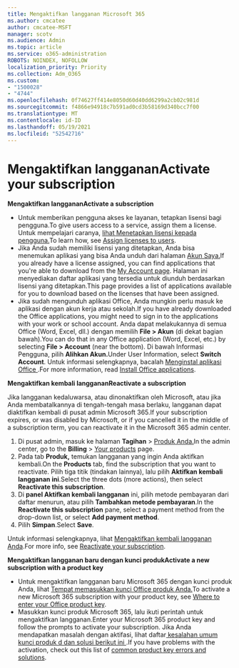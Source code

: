 ```yaml
---
title: Mengaktifkan langganan Microsoft 365
ms.author: cmcatee
author: cmcatee-MSFT
manager: scotv
ms.audience: Admin
ms.topic: article
ms.service: o365-administration
ROBOTS: NOINDEX, NOFOLLOW
localization_priority: Priority
ms.collection: Adm_O365
ms.custom:
- "1500028"
- "4744"
ms.openlocfilehash: 0f74627ff414e8050d60d40dd6299a2cb02c981d
ms.sourcegitcommit: f4866e94918c7b591ad0cd3b58169d340bcc7f00
ms.translationtype: MT
ms.contentlocale: id-ID
ms.lasthandoff: 05/19/2021
ms.locfileid: "52542716"
---
```

# <a name="activate-your-subscription"></a><span data-ttu-id="fedbd-102">Mengaktifkan langganan</span><span class="sxs-lookup"><span data-stu-id="fedbd-102">Activate your subscription</span></span>

<span data-ttu-id="fedbd-103">**Mengaktifkan langganan**</span><span class="sxs-lookup"><span data-stu-id="fedbd-103">**Activate a subscription**</span></span>

- <span data-ttu-id="fedbd-104">Untuk memberikan pengguna akses ke layanan, tetapkan lisensi bagi pengguna.</span><span class="sxs-lookup"><span data-stu-id="fedbd-104">To give users access to a service, assign them a license.</span></span> <span data-ttu-id="fedbd-105">Untuk mempelajari caranya, [lihat Menetapkan lisensi kepada pengguna.](/microsoft-365/admin/manage/assign-licenses-to-users)</span><span class="sxs-lookup"><span data-stu-id="fedbd-105">To learn how, see [Assign licenses to users](/microsoft-365/admin/manage/assign-licenses-to-users).</span></span>
- <span data-ttu-id="fedbd-106">Jika Anda sudah memiliki lisensi yang ditetapkan, Anda bisa menemukan aplikasi yang bisa Anda unduh dari halaman [Akun Saya.](https://portal.office.com/account/#installs)</span><span class="sxs-lookup"><span data-stu-id="fedbd-106">If you already have a license assigned, you can find applications that you're able to download from the [My Account page](https://portal.office.com/account/#installs).</span></span> <span data-ttu-id="fedbd-107">Halaman ini menyediakan daftar aplikasi yang tersedia untuk diunduh berdasarkan lisensi yang ditetapkan.</span><span class="sxs-lookup"><span data-stu-id="fedbd-107">This page provides a list of applications available for you to download based on the licenses that have been assigned.</span></span>
- <span data-ttu-id="fedbd-108">Jika sudah mengunduh aplikasi Office, Anda mungkin perlu masuk ke aplikasi dengan akun kerja atau sekolah.</span><span class="sxs-lookup"><span data-stu-id="fedbd-108">If you have already downloaded the Office applications, you might need to sign in to the applications with your work or school account.</span></span> <span data-ttu-id="fedbd-109">Anda dapat melakukannya di semua Office (Word, Excel, dll.) dengan memilih **File > Akun** (di dekat bagian bawah).</span><span class="sxs-lookup"><span data-stu-id="fedbd-109">You can do that in any Office application (Word, Excel, etc.) by selecting **File > Account** (near the bottom).</span></span> <span data-ttu-id="fedbd-110">Di bawah Informasi Pengguna, pilih **Alihkan Akun.**</span><span class="sxs-lookup"><span data-stu-id="fedbd-110">Under User Information, select **Switch Account**.</span></span> <span data-ttu-id="fedbd-111">Untuk informasi selengkapnya, bacalah [Menginstal aplikasi Office ](/microsoft-365/admin/setup/install-applications).</span><span class="sxs-lookup"><span data-stu-id="fedbd-111">For more information, read [Install Office applications](/microsoft-365/admin/setup/install-applications).</span></span>

<span data-ttu-id="fedbd-112">**Mengaktifkan kembali langganan**</span><span class="sxs-lookup"><span data-stu-id="fedbd-112">**Reactivate a subscription**</span></span>

<span data-ttu-id="fedbd-113">Jika langganan kedaluwarsa, atau dinonaktifkan oleh Microsoft, atau jika Anda membatalkannya di tengah-tengah masa berlaku, langganan dapat diaktifkan kembali di pusat admin Microsoft 365.</span><span class="sxs-lookup"><span data-stu-id="fedbd-113">If your subscription expires, or was disabled by Microsoft, or if you cancelled it in the middle of a subscription term, you can reactivate it in the Microsoft 365 admin center.</span></span>

1. <span data-ttu-id="fedbd-114">Di pusat admin, masuk ke halaman **Tagihan**  >  [Produk Anda.](https://go.microsoft.com/fwlink/p/?linkid=842054)</span><span class="sxs-lookup"><span data-stu-id="fedbd-114">In the admin center, go to the **Billing** > [Your products](https://go.microsoft.com/fwlink/p/?linkid=842054) page.</span></span>
2. <span data-ttu-id="fedbd-115">Pada tab **Produk,** temukan langganan yang ingin Anda aktifkan kembali.</span><span class="sxs-lookup"><span data-stu-id="fedbd-115">On the **Products** tab, find the subscription that you want to reactivate.</span></span> <span data-ttu-id="fedbd-116">Pilih tiga titik (tindakan lainnya), lalu pilih **Aktifkan kembali langganan ini**.</span><span class="sxs-lookup"><span data-stu-id="fedbd-116">Select the three dots (more actions), then select **Reactivate this subscription**.</span></span>
3. <span data-ttu-id="fedbd-117">Di **panel Aktifkan kembali langganan** ini, pilih metode pembayaran dari daftar menurun, atau pilih **Tambahkan metode pembayaran**.</span><span class="sxs-lookup"><span data-stu-id="fedbd-117">In the **Reactivate this subscription** pane, select a payment method from the drop-down list, or select **Add payment method**.</span></span>
4. <span data-ttu-id="fedbd-118">Pilih **Simpan**.</span><span class="sxs-lookup"><span data-stu-id="fedbd-118">Select **Save**.</span></span>

<span data-ttu-id="fedbd-119">Untuk informasi selengkapnya, lihat [Mengaktifkan kembali langganan Anda](/microsoft-365/commerce/subscriptions/reactivate-your-subscription).</span><span class="sxs-lookup"><span data-stu-id="fedbd-119">For more info, see [Reactivate your subscription](/microsoft-365/commerce/subscriptions/reactivate-your-subscription).</span></span>

<span data-ttu-id="fedbd-120">**Mengaktifkan langganan baru dengan kunci produk**</span><span class="sxs-lookup"><span data-stu-id="fedbd-120">**Activate a new subscription with a product key**</span></span>

- <span data-ttu-id="fedbd-121">Untuk mengaktifkan langganan baru Microsoft 365 dengan kunci produk Anda, lihat [Tempat memasukkan kunci Office produk Anda.](https://support.office.com/article/where-to-enter-your-office-product-key-0a82e5ae-739e-4b92-a6f4-2ec780c185db)</span><span class="sxs-lookup"><span data-stu-id="fedbd-121">To activate a new Microsoft 365 subscription with your product key, see [Where to enter your Office product key](https://support.office.com/article/where-to-enter-your-office-product-key-0a82e5ae-739e-4b92-a6f4-2ec780c185db).</span></span>
- <span data-ttu-id="fedbd-122">Masukkan kunci produk Microsoft 365, lalu ikuti perintah untuk mengaktifkan langganan.</span><span class="sxs-lookup"><span data-stu-id="fedbd-122">Enter your Microsoft 365 product key and follow the prompts to activate your subscription.</span></span> <span data-ttu-id="fedbd-123">Jika Anda mendapatkan masalah dengan aktifasi, lihat daftar[ kesalahan umum kunci produk d dan solusi berikut ini ](/microsoft-365/commerce/product-key-errors-and-solutions).</span><span class="sxs-lookup"><span data-stu-id="fedbd-123">If you have problems with the activation, check out this list of [common product key errors and solutions](/microsoft-365/commerce/product-key-errors-and-solutions).</span></span>